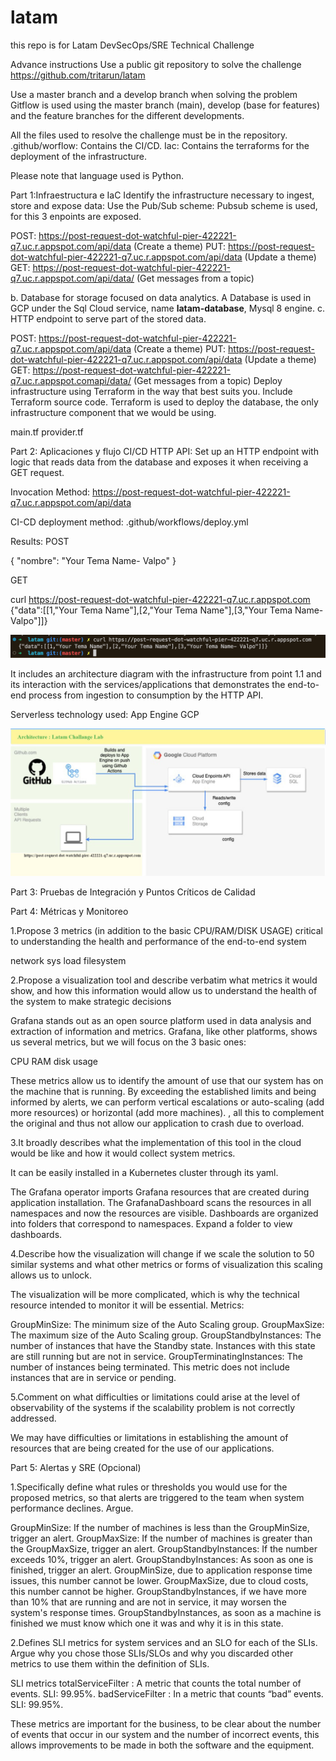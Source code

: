 # latam
this repo is for Latam DevSecOps/SRE Technical Challenge

Advance instructions
Use a public git repository to solve the challenge
https://github.com/tritarun/latam

Use a master branch and a develop branch when solving the problem
Gitflow is used using the master branch (main), develop (base for features) and the feature branches for the different developments.

All the files used to resolve the challenge must be in the repository.
.github/worflow: Contains the CI/CD.
Iac: Contains the terraforms for the deployment of the infrastructure.


Please note that language used is Python.


Part 1:Infraestructura e IaC
Identify the infrastructure necessary to ingest, store and expose data: Use the Pub/Sub scheme: Pubsub scheme is used, for this 3 enpoints are exposed.


POST: https://post-request-dot-watchful-pier-422221-q7.uc.r.appspot.com/api/data (Create a theme)
PUT: https://post-request-dot-watchful-pier-422221-q7.uc.r.appspot.com/api/data (Update a theme)
GET: https://post-request-dot-watchful-pier-422221-q7.uc.r.appspot.com/api/data/<id> (Get messages from a topic)

b. Database for storage focused on data analytics.
A Database is used in GCP under the Sql Cloud service, name **latam-database**, Mysql 8 engine.
c. HTTP endpoint to serve part of the stored data.

POST: https://post-request-dot-watchful-pier-422221-q7.uc.r.appspot.com/api/data (Create a theme)
PUT: https://post-request-dot-watchful-pier-422221-q7.uc.r.appspot.com/api/data (Update a theme)
GET: https://post-request-dot-watchful-pier-422221-q7.uc.r.appspot.comapi/data/<id> (Get messages from a topic)
Deploy infrastructure using Terraform in the way that best suits you. Include Terraform source code.
Terraform is used to deploy the database, the only infrastructure component that we would be using.

main.tf
provider.tf

Part 2: Aplicaciones y flujo CI/CD
HTTP API: Set up an HTTP endpoint with logic that reads data from the database and exposes it when receiving a GET request.

Invocation Method:
https://post-request-dot-watchful-pier-422221-q7.uc.r.appspot.com/api/data

CI-CD deployment method:
 .github/workflows/deploy.yml

Results:
POST

{
  "nombre": "Your Tema Name- Valpo"
}

GET

curl https://post-request-dot-watchful-pier-422221-q7.uc.r.appspot.com     
{"data":[[1,"Your Tema Name"],[2,"Your Tema Name"],[3,"Your Tema Name- Valpo"]]}

![GET Response](/images/Get_Response.png)

It includes an architecture diagram with the infrastructure from point 1.1 and its interaction with the services/applications that demonstrates the end-to-end process from ingestion to consumption by the HTTP API.

Serverless technology used: App Engine GCP

![GET Response](/images/Architecture_Latam_Challange.jpg)

Part 3: Pruebas de Integración y Puntos Críticos de Calidad


Part 4: Métricas y Monitoreo

1.Propose 3 metrics (in addition to the basic CPU/RAM/DISK USAGE) critical to understanding the health and performance of the end-to-end system

network
sys load
filesystem

2.Propose a visualization tool and describe verbatim what metrics it would show, and how this information would allow us to understand the health of the system to make strategic decisions

Grafana stands out as an open source platform used in data analysis and extraction of information and metrics. Grafana, like other platforms, shows us several metrics, but we will focus on the 3 basic ones:

CPU
RAM
disk usage

These metrics allow us to identify the amount of use that our system has on the machine that is running. By exceeding the established limits and being informed by alerts, we can perform vertical escalations or auto-scaling (add more resources) or horizontal (add more machines). , all this to complement the original and thus not allow our application to crash due to overload.

3.It broadly describes what the implementation of this tool in the cloud would be like and how it would collect system metrics.

It can be easily installed in a Kubernetes cluster through its yaml.

The Grafana operator imports Grafana resources that are created during application installation. The GrafanaDashboard scans the resources in all namespaces and now the resources are visible. Dashboards are organized into folders that correspond to namespaces. Expand a folder to view dashboards.

4.Describe how the visualization will change if we scale the solution to 50 similar systems and what other metrics or forms of visualization this scaling allows us to unlock.

The visualization will be more complicated, which is why the technical resource intended to monitor it will be essential. Metrics:

GroupMinSize: The minimum size of the Auto Scaling group.
GroupMaxSize: The maximum size of the Auto Scaling group.
GroupStandbyInstances: The number of instances that have the Standby state. Instances with this state are still running but are not in service.
GroupTerminatingInstances: The number of instances being terminated. This metric does not include instances that are in service or pending.

5.Comment on what difficulties or limitations could arise at the level of observability of the systems if the scalability problem is not correctly addressed.

We may have difficulties or limitations in establishing the amount of resources that are being created for the use of our applications.

Part 5: Alertas y SRE (Opcional)

1.Specifically define what rules or thresholds you would use for the proposed metrics, so that alerts are triggered to the team when system performance declines. Argue.

GroupMinSize: If the number of machines is less than the GroupMinSize, trigger an alert.
GroupMaxSize: If the number of machines is greater than the GroupMaxSize, trigger an alert.
GroupStandbyInstances: If the number exceeds 10%, trigger an alert.
GroupStandbyInstances: As soon as one is finished, trigger an alert.
GroupMinSize, due to application response time issues, this number cannot be lower.
GroupMaxSize, due to cloud costs, this number cannot be higher.
GroupStandbyInstances, if we have more than 10% that are running and are not in service, it may worsen the system's response times.
GroupStandbyInstances, as soon as a machine is finished we must know which one it was and why it is in this state.

2.Defines SLI metrics for system services and an SLO for each of the SLIs. Argue why you chose those SLIs/SLOs and why you discarded other metrics to use them within the definition of SLIs.

SLI metrics
totalServiceFilter : A metric that counts the total number of events. SLI: 99.95%.
badServiceFilter : In a metric that counts “bad” events. SLI: 99.95%.

These metrics are important for the business, to be clear about the number of events that occur in our system and the number of incorrect events, this allows improvements to be made in both the software and the equipment.